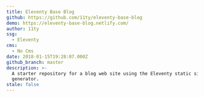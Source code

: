 ```yaml
---
title: Eleventy Base Blog
github: https://github.com/11ty/eleventy-base-blog
demo: https://eleventy-base-blog.netlify.com/
author: 11ty
ssg:
  - Eleventy
cms:
  - No Cms
date: 2018-01-15T19:28:07.000Z
github_branch: master
description: >-
  A starter repository for a blog web site using the Eleventy static site
  generator.
stale: false
---
```

